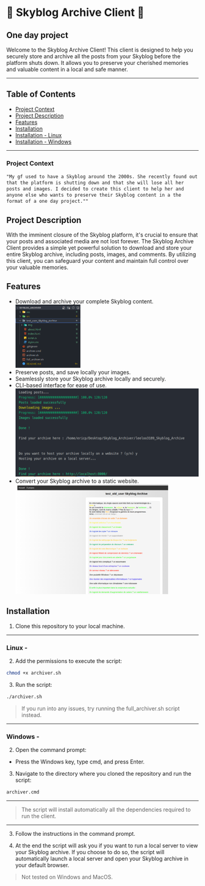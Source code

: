# 📰 Skyblog Archive Client 📰

## One day project

Welcome to the Skyblog Archive Client! This client is designed to help you securely store and archive all the posts from your Skyblog before the platform shuts down. It allows you to preserve your cherished memories and valuable content in a local and safe manner.

---

## Table of Contents

- [Project Context](#project-context)
- [Project Description](#project-description)
- [Features](#features)
- [Installation](#installation)
- [Installation - Linux](#linux)
- [Installation - Windows](#windows)

---

### Project Context

    "My gf used to have a Skyblog around the 2000s. She recently found out that the platform is shutting down and that she will lose all her posts and images. I decided to create this client to help her and anyone else who wants to preserve their Skyblog content in a the format of a one day project.""

## Project Description

With the imminent closure of the Skyblog platform, it's crucial to ensure that your posts and associated media are not lost forever. The Skyblog Archive Client provides a simple yet powerful solution to download and store your entire Skyblog archive, including posts, images, and comments. By utilizing this client, you can safeguard your content and maintain full control over your valuable memories.

## Features

- Download and archive your complete Skyblog content.
  <br>
  <img src="res/tree.png" alt="Download" width="170"/>
- Preserve posts, and save locally your images.
- Seamlessly store your Skyblog archive locally and securely.
- CLI-based interface for ease of use.
  <br>
  <img src="res/CLI.png" alt="CLI" width="500"/>
- Convert your Skyblog archive to a static website.
  <br>
  <img src="res/ex.png" alt="Example" width="400"/>

## Installation

1. Clone this repository to your local machine.

---

### Linux -

2. Add the permissions to execute the script:

```bash
chmod +x archiver.sh
```

3. Run the script:

```bash
./archiver.sh
```

> If you run into any issues, try running the full_archiver.sh script instead.

---

### Windows -

2. Open the command prompt:

- Press the Windows key, type cmd, and press Enter.

3. Navigate to the directory where you cloned the repository and run the script:

```bash
archiver.cmd
```

---

> The script will install automatically all the dependencies required to run the client.

---

3. Follow the instructions in the command prompt.

4. At the end the script will ask you if you want to run a local server to view your Skyblog archive. If you choose to do so, the script will automatically launch a local server and open your Skyblog archive in your default browser.

> Not tested on Windows and MacOS.

